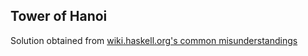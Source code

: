 ## Tower of Hanoi
Solution obtained from [wiki.haskell.org's common misunderstandings](https://wiki.haskell.org/Common_Misunderstandings)